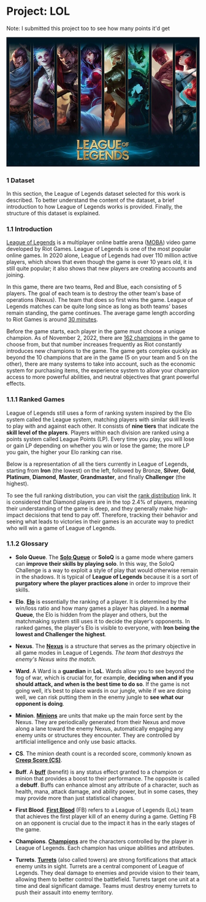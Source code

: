 # Project: LOL

Note: I submitted this project too to see how many points it'd get

<p align="center">
  <img src="images/banner.jpg">
</p>


### 1 Dataset

In this section, the League of Legends dataset selected for this work is described. To better understand the content of the dataset, a brief introduction to how League of Legends works is provided. Finally, the structure of this dataset is explained.

### 1.1 Introduction

[League of Legends](https://www.leagueoflegends.com/es-es/) is a multiplayer online battle arena ([MOBA](https://en.wikipedia.org/wiki/Multiplayer_online_battle_arena)) video game developed by Riot Games. League of Legends is one of the most popular online games. In 2020 alone, League of Legends had over 110 million active players, which shows that even though the game is over 10 years old, it is still quite popular; it also shows that new players are creating accounts and joining.

In this game, there are two teams, Red and Blue, each consisting of 5 players. The goal of each team is to destroy the other team's base of operations (Nexus). The team that does so first wins the game. League of Legends matches can be quite long since as long as both teams' bases remain standing, the game continues. The average game length according to Riot Games is around [30 minutes](https://www.leagueofgraphs.com/stats/game-durations).

Before the game starts, each player in the game must choose a unique champion. As of November 2, 2022, there are [162 champions](https://leagueoflegends.fandom.com/wiki/Champion) in the game to choose from, but that number increases frequently as Riot constantly introduces new champions to the game. The game gets complex quickly as beyond the 10 champions that are in the game (5 on your team and 5 on the other), there are many systems to take into account, such as the economic system for purchasing items, the experience system to allow your champion access to more powerful abilities, and neutral objectives that grant powerful effects.

### 1.1.1 Ranked Games

League of Legends still uses a form of ranking system inspired by the Elo system called the League system, matching players with similar skill levels to play with and against each other. It consists of **nine tiers** that indicate the **skill level of the players**. Players within each division are ranked using a points system called League Points (LP). Every time you play, you will lose or gain LP depending on whether you win or lose the game; the more LP you gain, the higher your Elo ranking can rise.

Below is a representation of all the tiers currently in League of Legends, starting from **Iron** (the lowest) on the left, followed by Bronze, **Silver**, **Gold**, **Platinum**, **Diamond**, **Master**, **Grandmaster**, and finally **Challenger** (the highest).

To see the full ranking distribution, you can visit the [rank distribution](https://www.leagueofgraphs.com/rankings/rank-distribution) link. It is considered that Diamond players are in the top 2.4% of players, meaning their understanding of the game is deep, and they generally make high-impact decisions that tend to pay off. Therefore, tracking their behavior and seeing what leads to victories in their games is an accurate way to predict who will win a game of League of Legends.


### 1.1.2 Glossary

- **Solo Queue**. The [**Solo Queue**](https://bloygo.yoigo.com/glosario/definicion-soloq/) or **SoloQ** is a game mode where gamers can **improve their skills by playing solo**. In this way, the SoloQ Challenge is a way to exploit a style of play that would otherwise remain in the shadows. It is typical of **League of Legends** because it is a sort of **purgatory where the player practices alone** in order to improve their skills.

- **Elo**. [**Elo**](https://leagueoflegends.fandom.com/wiki/Elo_rating_system#:~:text=A%20person%20with%20a%20higher,in%20relation%20to%20other%20players.) is essentially the ranking of a player. It is determined by the win/loss ratio and how many games a player has played. In a **normal Queue**, the Elo is hidden from the player and others, but the matchmaking system still uses it to decide the player's opponents. In ranked games, the player's Elo is visible to everyone, with **Iron being the lowest and Challenger the highest**.

- **Nexus**. The [**Nexus**](https://leagueoflegends.fandom.com/wiki/Nexus) is a structure that serves as the primary objective in all game modes in League of Legends. *The team that destroys the enemy's Nexus wins the match.*

- **Ward**. A Ward is a **guardian** in **LoL**. Wards allow you to see beyond the fog of war, which is crucial for, for example, **deciding when and if you should attack, and when is the best time to do so**. If the game is not going well, it’s best to place wards in our jungle, while if we are doing well, we can risk putting them in the enemy jungle to **see what our opponent is doing**.

- **Minion**. [**Minions**](https://leagueoflegends.fandom.com/wiki/Minion_(League_of_Legends)) are units that make up the main force sent by the Nexus. They are periodically generated from their Nexus and move along a lane toward the enemy Nexus, automatically engaging any enemy units or structures they encounter. They are controlled by artificial intelligence and only use basic attacks.

- **CS**. The minion death count is a recorded score, commonly known as [**Creep Score (CS)**](https://leagueoflegends.fandom.com/wiki/Farming).

- **Buff**. A [**buff**](https://leagueoflegends.fandom.com/wiki/Buff) (benefit) is any status effect granted to a champion or minion that provides a boost to their performance. The opposite is called a **debuff**. Buffs can enhance almost any attribute of a character, such as health, mana, attack damage, and ability power, but in some cases, they may provide more than just statistical changes.

- **First Blood**. [**First Blood**](https://www.pinnacle.com/en/esports-hub/betting-articles/league-of-legends/betting-on-first-blood/sgajzgnuz8lgxujv) (FB) refers to a League of Legends (LoL) team that achieves the first player kill of an enemy during a game. Getting FB on an opponent is crucial due to the impact it has in the early stages of the game.

- **Champions**. [**Champions**](https://leagueoflegends.fandom.com/wiki/Champion) are the characters controlled by the player in League of Legends. Each champion has unique abilities and attributes.

- **Turrets**. [**Turrets**](https://leagueoflegends.fandom.com/wiki/Turret) (also called towers) are strong fortifications that attack enemy units in sight. Turrets are a central component of League of Legends. They deal damage to enemies and provide vision to their team, allowing them to better control the battlefield. Turrets target one unit at a time and deal significant damage. Teams must destroy enemy turrets to push their assault into enemy territory.
